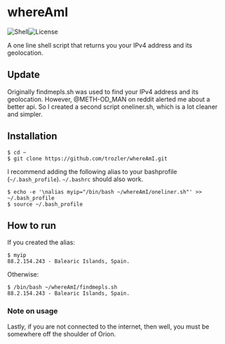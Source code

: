 # whereAmI

![Shell][1]![License][3]

[1]: https://img.shields.io/badge/Shell-Bash-89e051
[3]: https://img.shields.io/badge/license-MIT-orange

A one line shell script that returns you your IPv4 address and its geolocation.

## Update

Originally findmepls.sh was used to find your IPv4 address and its geolocation. However,
@METH-OD_MAN on reddit alerted me about a better api. So I created a second script oneliner.sh, which is a lot cleaner and simpler.

## Installation

```
$ cd ~
$ git clone https://github.com/trozler/whereAmI.git
```

I recommend adding the following alias to your bashprofile (`~/.bash_profile`).
`~/.bashrc` should also work.

```
$ echo -e '\nalias myip="/bin/bash ~/whereAmI/oneliner.sh"' >> ~/.bash_profile
$ source ~/.bash_profile
```

## How to run

If you created the alias:

```
$ myip
88.2.154.243 - Balearic Islands, Spain.
```

Otherwise:

```
$ /bin/bash ~/whereAmI/findmepls.sh
88.2.154.243 - Balearic Islands, Spain.
```

### Note on usage

Lastly, if you are not connected to the internet, then well, you must be somewhere off the shoulder of Orion.
